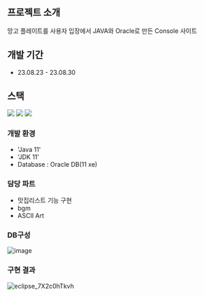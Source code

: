 ## 프로젝트 소개
망고 플레이트를 사용자 입장에서 JAVA와 Oracle로 만든 Console 사이트

## 개발 기간
* 23.08.23 - 23.08.30

## 스택
<img src="https://img.shields.io/badge/java-007396?style=flat-square&logo=java&logoColor=white"/> <img src="https://img.shields.io/badge/ORACLE-F80000?style=flat-square&logo=oracle&logoColor=white"/> <img src="https://img.shields.io/badge/GitHub-181717?style=flat-square&logo=GitHub&logoColor=white"/>

### 개발 환경 
 - 'Java 11'
 - 'JDK 11'
 - Database : Oracle DB(11 xe)

### 담당 파트
 - 맛집리스트 기능 구현
 - bgm
 - ASCII Art

### DB구성
![image](https://github.com/jaseongkim/React-hanghae99/assets/109050392/863d5849-3cb7-4e19-8b52-4c37d3448634)

### 구현 결과
![eclipse_7X2c0hTkvh](https://github.com/jaseongkim/React-hanghae99/assets/109050392/84d4e9de-ac0f-4a82-8129-2757ac0d6790)
